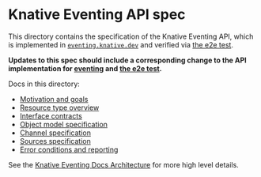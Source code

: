 # Knative Eventing API spec

This directory contains the specification of the Knative Eventing API, which is
implemented in [`eventing.knative.dev`](https://github.com/knative/eventing/blob/main/pkg/apis/eventing/v1beta1) and verified
via [the e2e test](https://github.com/knative/eventing/blob/main/test/e2e).

**Updates to this spec should include a corresponding change to the API
implementation for [eventing](https://github.com/knative/eventing/blob/main/pkg/apis/eventing/v1beta1) and
[the e2e test](https://github.com/knative/eventing/blob/main/test/e2e).**

Docs in this directory:

- [Motivation and goals](motivation.md)
- [Resource type overview](overview.md)
- [Interface contracts](interfaces.md)
- [Object model specification](spec.md)
- [Channel specification](channel.md)
- [Sources specification](sources.md)
- [Error conditions and reporting](https://knative.dev/docs/serving/spec/knative-api-specification-1.0/#error-signalling)

See the
[Knative Eventing Docs Architecture](https://www.knative.dev/docs/eventing/#architecture)
for more high level details.

<!-- TODO(#498): Update the docs/Architecture page. -->
